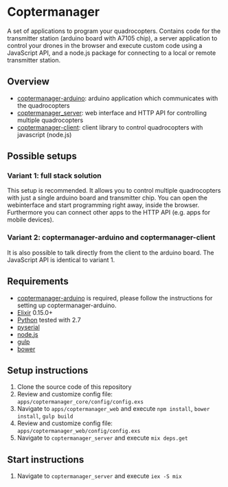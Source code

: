 # Coptermanager

A set of applications to program your quadrocopters. Contains code for the transmitter station (arduino board with A7105 chip), a server application to control your drones in the browser and execute custom code using a JavaScript API, and a node.js package for connecting to a local or remote transmitter station.

## Overview

  * [coptermanager-arduino](https://github.com/andihit/coptermanager-arduino): arduino application which communicates with the quadrocopters
  * [coptermanager_server](https://github.com/andihit/coptermanager_server): web interface and HTTP API for controlling multiple quadrocopters
  * [coptermanager-client](https://github.com/andihit/coptermanager-client): client library to control quadrocopters with javascript (node.js)

## Possible setups

### Variant 1: full stack solution

This setup is recommended. It allows you to control multiple quadrocopters with just a single arduino board and transmitter chip. You can open the webinterface and start programming right away, inside the browser. Furthermore you can connect other apps to the HTTP API (e.g. apps for mobile devices).

### Variant 2: coptermanager-arduino and coptermanager-client

It is also possible to talk directly from the client to the arduino board. The JavaScript API is identical to variant 1.

## Requirements

  * [coptermanager-arduino](https://github.com/andihit/coptermanager-arduino) is required, please follow the instructions for setting up coptermanager-arduino.
  * [Elixir](http://elixir-lang.org) 0.15.0+
  * [Python](https://www.python.org) tested with 2.7
  * [pyserial](http://pyserial.sourceforge.net)
  * [node.js](http://nodejs.org)
  * [gulp](http://gulpjs.com)
  * [bower](http://bower.io)

## Setup instructions

1. Clone the source code of this repository
2. Review and customize config file: `apps/coptermanager_core/config/config.exs`
3. Navigate to `apps/coptermanager_web` and execute `npm install`, `bower install`, `gulp build`
4. Review and customize config file: `apps/coptermanager_web/config/config.exs`
5. Navigate to `coptermanager_server` and execute `mix deps.get`

## Start instructions

1. Navigate to `coptermanager_server` and execute `iex -S mix`
